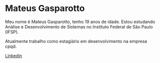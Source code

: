 # Mateus Gasparotto

Meu nome é Mateus Gasparotto, tenho 19 anos de idade. Estou estudando Análise e Desenvolvimento de Sistemas no Instituto Federal de São Paulo (IFSP).

Atualmente trabalho como estagiário em desenvolvimento na empresa cpqd.

[Linkedin](https://www.linkedin.com/in/mateus-gasparotto/)
